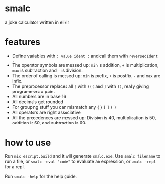 # smalc
 a joke calculator written in elixir

# features

- Define variables with `: value ident :` and call them with `reversedIdent .`
- The operator symbols are messed up: `min` is addition, `+` is multiplication, `max` is subtraction and `-` is division.
- The order of calling is messed up: `min` is prefix, `+` is postfix, `-` and `max` are infix.
- The preprocessor replaces all `[` with `(((` and `]` with `))`, really giving programmers a pain.
- All numbers are in base 16
- All decimals get rounded
- For grouping stuff you can mismatch any `{` `}` `[` `]` `(` `)`
- All operators are right associative
- All the precedences are messed up: Division is 40, multiplication is 50, addition is 50, and subtraction is 60.

# how to use

Run `mix escript.build` and it will generate `smalc.exe`. Use `smalc filename` to run a file, or `smalc -eval "code"` to evaluate an expression, or `smalc -repl` for a repl. 

Run `smalc -help` for the help guide.
